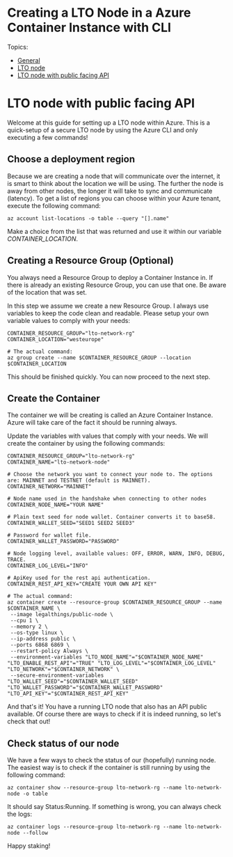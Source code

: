# Creating a LTO Node in a Azure Container Instance with CLI

Topics:
* [General](readme.md)
* [LTO node](lto-node-container-instance.md)
* [LTO node with public facing API](lto-node-container-instance.md)

# LTO node with public facing API

Welcome at this guide for setting up a LTO node within Azure. This is a quick-setup of a secure LTO node by using the Azure CLI and only executing a few commands!  

## Choose a deployment region
Because we are creating a node that will communicate over the internet, it is smart to think about the location we will be using. The further the node is away from other nodes, the longer it will take to sync and communicate (latency). To get a list of regions you can choose within your Azure tenant, execute the following command:

```
az account list-locations -o table --query "[].name"
```

Make a choice from the list that was returned and use it within our variable *CONTAINER_LOCATION*.

## Creating a Resource Group (Optional)

You always need a Resource Group to deploy a Container Instance in. If there is already an existing Resource Group, you can use that one. Be aware of the location that was set. 

In this step we assume we create a new Resource Group. I always use variables to keep the code clean and readable. Please setup your own variable values to comply with your needs: 

```
CONTAINER_RESOURCE_GROUP="lto-network-rg"
CONTAINER_LOCATION="westeurope"

# The actual command:
az group create --name $CONTAINER_RESOURCE_GROUP --location $CONTAINER_LOCATION
```

This should be finished quickly. You can now proceed to the next step.

## Create the Container
The container we will be creating is called an Azure Container Instance. Azure will take care of the fact it should be running always. 

Update the variables with values that comply with your needs. We will create the container by using the following commands:

```
CONTAINER_RESOURCE_GROUP="lto-network-rg"
CONTAINER_NAME="lto-network-node"

# Choose the network you want to connect your node to. The options are: MAINNET and TESTNET (default is MAINNET).
CONTAINER_NETWORK="MAINNET"

# Node name used in the handshake when connecting to other nodes
CONTAINER_NODE_NAME="YOUR NAME"

# Plain text seed for node wallet. Container converts it to base58.
CONTAINER_WALLET_SEED="SEED1 SEED2 SEED3"

# Password for wallet file.
CONTAINER_WALLET_PASSWORD="PASSWORD"

# Node logging level, available values: OFF, ERROR, WARN, INFO, DEBUG, TRACE.
CONTAINER_LOG_LEVEL="INFO"

# ApiKey used for the rest api authentication. 
CONTAINER_REST_API_KEY="CREATE YOUR OWN API KEY"

# The actual command:
az container create --resource-group $CONTAINER_RESOURCE_GROUP --name $CONTAINER_NAME \
 --image legalthings/public-node \
 --cpu 1 \
 --memory 2 \
 --os-type linux \
 --ip-address public \
 --ports 6868 6869 \
 --restart-policy Always \
 --environment-variables "LTO_NODE_NAME"="$CONTAINER_NODE_NAME" "LTO_ENABLE_REST_API"="TRUE" "LTO_LOG_LEVEL"="$CONTAINER_LOG_LEVEL" "LTO_NETWORK"="$CONTAINER_NETWORK" \
 --secure-environment-variables "LTO_WALLET_SEED"="$CONTAINER_WALLET_SEED" "LTO_WALLET_PASSWORD"="$CONTAINER_WALLET_PASSWORD" "LTO_API_KEY"="$CONTAINER_REST_API_KEY"
```

And that's it! You have a running LTO node that also has an API public available. Of course there are ways to check if it is indeed running, so let's check that out! 

## Check status of our node
We have a few ways to check the status of our (hopefully) running node. The easiest way is to check if the container is still running by using the following command:

```
az container show --resource-group lto-network-rg --name lto-network-node -o table
``` 
It should say Status:Running. If something is wrong, you can always check the logs:

```
az container logs --resource-group lto-network-rg --name lto-network-node --follow
```

Happy staking! 
